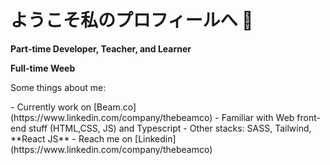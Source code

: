 # ようこそ私のプロフィールへ 👋

**<p>Part-time Developer, Teacher, and Learner</p>**
**<p>Full-time Weeb</p>**

<p>Some things about me:</p>
- Currently work on [Beam.co](https://www.linkedin.com/company/thebeamco)
- Familiar with Web front-end stuff (HTML,CSS, JS) and Typescript
- Other stacks: SASS, Tailwind, **React JS**
- Reach me on [Linkedin](https://www.linkedin.com/company/thebeamco)
<!--
**yogiearifin/yogiearifin** is a ✨ _special_ ✨ repository because its `README.md` (this file) appears on your GitHub profile.

Here are some ideas to get you started:

- 🔭 I’m currently working on ...
- 🌱 I’m currently learning ...
- 👯 I’m looking to collaborate on ...
- 🤔 I’m looking for help with ...
- 💬 Ask me about ...
- 📫 How to reach me: ...
- 😄 Pronouns: ...
- ⚡ Fun fact: ...
-->
